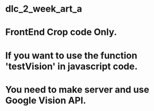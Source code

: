 # dlc_2_week_art_a

# FrontEnd Crop code Only.

# If you want to use the function 'testVision' in javascript code.
# You need to make server and use Google Vision API.
